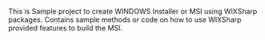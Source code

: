 This is Sample project to create WINDOWS Installer or MSI using WIXSharp packages.
Contains sample methods or code on how to use WIXSharp provided features to build the MSI.
